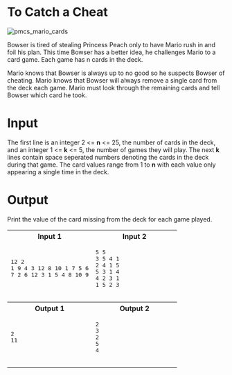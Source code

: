 # To Catch a Cheat #

![pmcs_mario_cards](https://user-images.githubusercontent.com/17462137/46981119-263bf180-d094-11e8-8d9b-177a882f6f6b.png)

Bowser is tired of stealing Princess Peach only to have Mario rush in and foil his plan. This time Bowser has a better idea, he challenges Mario to a card game. Each game has n cards in the deck.

Mario knows that Bowser is always up to no good so he suspects Bowser of cheating. Mario knows that Bowser will always remove a single card from the deck each game. Mario must look through the remaining cards and tell Bowser which card he took.

# Input #

The first line is an integer 2 <= **n** <= 25, the number of cards in the deck, and an integer 1 <= **k** <= 5, the number of games they will play. The next **k** lines contain space seperated numbers denoting the cards in the deck during that game. The card values range from  1 to **n** with each value only appearing a single time in the deck.

# Output #

Print the value of the card missing from the deck for each game played.

<table>
    <tr>
        <th width="50%">Input 1</th>
        <th width="50%">Input 2</th>
    </tr>
    <tr>
        <td>
            <pre>
12 2
1 9 4 3 12 8 10 1 7 5 6
7 2 6 12 3 1 5 4 8 10 9
            </pre>
        </td>
        <td>
            <pre>
5 5
3 5 4 1
2 4 1 5
5 3 1 4
4 2 3 1
1 5 2 3
            </pre>
        </td>
    </tr>
    <tr>
        <th>Output 1</th>
        <th>Output 2</th>
    </tr>
    <tr>
        <td>
            <pre>
2
11
            </pre>
        </td>
        <td>
            <pre>
2
3
2
5
4
            </pre>
        </td>
    </tr>

</table>
